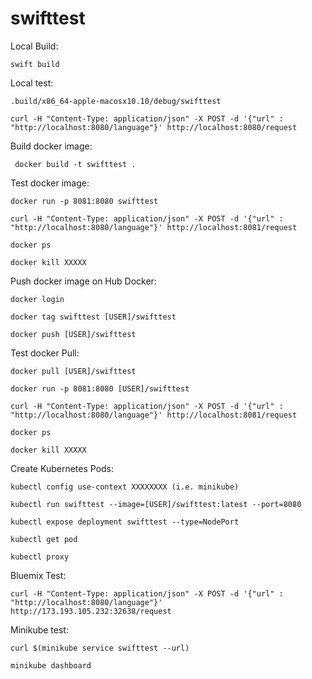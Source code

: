 # swifttest


Local Build:

	swift build


Local test: 

	.build/x86_64-apple-macosx10.10/debug/swifttest

	curl -H "Content-Type: application/json" -X POST -d '{"url" : "http://localhost:8080/language"}' http://localhost:8080/request



Build docker image:

	 docker build -t swifttest .


Test docker image:

	docker run -p 8081:8080 swifttest

	curl -H "Content-Type: application/json" -X POST -d '{"url" : "http://localhost:8080/language"}' http://localhost:8081/request

	docker ps
	
	docker kill XXXXX


Push docker image on Hub Docker:

	docker login

	docker tag swifttest [USER]/swifttest

	docker push [USER]/swifttest


Test docker Pull:

	docker pull [USER]/swifttest

	docker run -p 8081:8080 [USER]/swifttest

	curl -H "Content-Type: application/json" -X POST -d '{"url" : "http://localhost:8080/language"}' http://localhost:8081/request

	docker ps
	
	docker kill XXXXX

	
Create Kubernetes Pods:

	kubectl config use-context XXXXXXXX (i.e. minikube)

	kubectl run swifttest --image=[USER]/swifttest:latest --port=8080

	kubectl expose deployment swifttest --type=NodePort

	kubectl get pod

	kubectl proxy


Bluemix Test:

	curl -H "Content-Type: application/json" -X POST -d '{"url" : "http://localhost:8080/language"}' http://173.193.105.232:32638/request


Minikube test:

	curl $(minikube service swifttest --url)

	minikube dashboard
